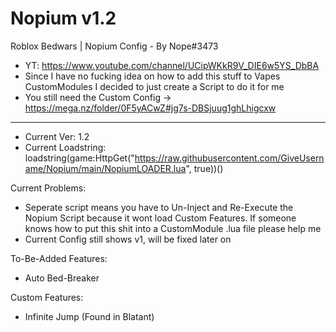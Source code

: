 # Nopium v1.2
Roblox Bedwars | Nopium Config - By Nope#3473
- YT: https://www.youtube.com/channel/UCipWKkR9V_DIE6w5YS_DbBA
- Since I have no fucking idea on how to add this stuff to Vapes CustomModules  I decided to just create a Script to do it for me
- You still need the Custom Config -> https://mega.nz/folder/0F5yACwZ#jg7s-DBSjuug1ghLhigcxw
------------------------------------------------------------------------------------------

- Current Ver: 1.2
- Current Loadstring: loadstring(game:HttpGet("https://raw.githubusercontent.com/GiveUsername/Nopium/main/NopiumLOADER.lua", true))()

Current Problems:

- Seperate script means you have to Un-Inject and Re-Execute the Nopium Script because it wont load Custom Features. If someone knows how to put this shit into a CustomModule .lua file please help me
- Current Config still shows v1, will be fixed later on

To-Be-Added Features:

 - Auto Bed-Breaker

Custom Features:

 - Infinite Jump (Found in Blatant)
